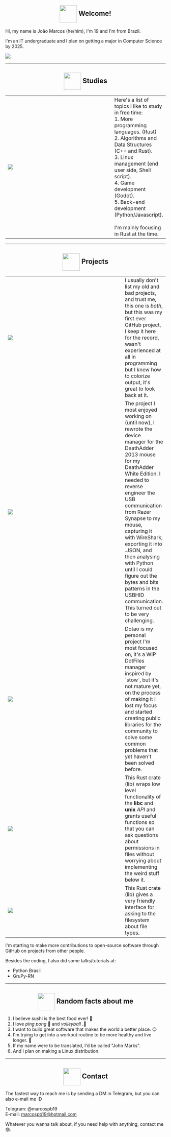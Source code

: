 <!--
  Images links:
    Godot Glasses:     https://i.imgur.com/i4aFkdF.png
    Godot Thinking:    https://i.imgur.com/ekBkvJA.png
    Godot Thumbs Up:   https://i.imgur.com/drB0jSb.png
    Godot Sunglasses:  https://i.imgur.com/Y65KVTs.png
    Godot Wink:        https://i.imgur.com/myYgqBu.png
-->

<!-- Welcome -->
<h2 align="center"><img align="center" src="https://i.imgur.com/i4aFkdF.png" height="54px" />  Welcome!</h2>

Hi, my name is João Marcos (he/him), I'm 19 and I'm from Brazil.

I'm an IT undergraduate and I plan on getting a major in Computer Science by 2025.

<img src="https://github-readme-stats.vercel.app/api?username=marcospb19&show_icons=true&theme=dark&include_all_commits=true" />

---
<!-- Studies -->
<h2 align="center"><img align="center" src="https://i.imgur.com/ekBkvJA.png" height="54px" />  Studies</h2>

<table>
  <td width=385px>
    <img src="https://github-readme-stats.vercel.app/api/top-langs/?username=marcospb19&layout=compact&theme=dark" />
  </td>
  <td>
    Here's a list of topics I like to study in free time:<br>
    1. More programming languages. (Rust)<br>
    2. Algorithms and Data Structures (C++ and Rust).<br>
    3. Linux management (end user side, Shell script).<br>
    4. Game development (Godot).<br>
    5. Back-end development (Python/Javascript).<br>
    <br>
    I'm mainly focusing in Rust at the time.
  </td>
</table>

---
<!-- Projects -->
<h2 align="center"><img align="center" src="https://i.imgur.com/drB0jSb.png" height="54px" />  Projects</h2>

<table>
  <tr>
    <td width=430px><a href="https://github.com/marcospb19/loadingnewyear"><img src="https://github-readme-stats.vercel.app/api/pin/?username=marcospb19&repo=loadingnewyear&theme=dark" /></a></td>
    <td>
      I usually don't list my old and bad projects, and trust me, this one is <i>both</i>, but this was my first ever GitHub project, I keep it here for the record, wasn't experienced at all in programming but I knew how to colorize output, it's great to look back at it.
    </td>
  </tr>

  <tr>
    <td><a href="https://github.com/marcospb19/dawctl"><img src="https://github-readme-stats.vercel.app/api/pin/?username=marcospb19&repo=dawctl&theme=dark" /></a></td>
    <td>
        The project I most enjoyed working on (until now), I rewrote the device manager for the DeathAdder 2013 mouse for my DeathAdder White Edition. I needed to reverse engineer the USB communication from Razer Synapse to my mouse, capturing it with WireShark, exporting it into .JSON, and then analysing with Python until I could figure out the bytes and bits patterns in the USBHID communication. This turned out to be very challenging.
    </td>
  </tr>

  <tr>
    <td><a href="https://github.com/marcospb19/dotao"><img src="https://github-readme-stats.vercel.app/api/pin/?username=marcospb19&repo=dotao&theme=dark" /></a></td>
    <td>
        Dotao is my personal project I'm most focused on, it's a WIP DotFiles manager inspired by `stow`, but it's not mature yet, on the process of making it I lost my focus and started creating public libraries for the community to solve some common problems that yet haven't been solved before.
    </td>
  </tr>
  
  <tr>
    <td><a href="https://github.com/marcospb19/permissions"><img src="https://github-readme-stats.vercel.app/api/pin/?username=marcospb19&repo=permissions&theme=dark" /></a></td>
    <td>
      This Rust crate (lib) wraps low level functionality of the <b>libc</b> and <b>unix</b> <i>API</i> and grants useful functions so that you can ask questions about permissions in files without worrying about implementing the weird stuff below it.
    </td>
  </tr>
  
  <tr>
    <td><a href="https://github.com/marcospb19/file_type_enum"><img src="https://github-readme-stats.vercel.app/api/pin/?username=marcospb19&repo=file_type_enum&theme=dark" /></a></td>
    <td>
      This Rust crate (lib) gives a very friendly interface for asking to the filesystem about file types.
    </td>
  </tr>
  
  <!--
   <tr>
    <td><a href="https://github.com/godotengine/godot"><img src="https://github-readme-stats.vercel.app/api/pin/?username=godotengine&repo=godot&theme=dark" /></a></td>
    <td>
        Godot is the engine I love the most, I'm trying to start making contributions to it, but it has also been a challenge to deal with the C++ codebase, soon I'll be able to list here what I managed to pull off to the project.
    </td>
  </tr>
  -->
</table>

I'm starting to make more contributions to open-source software through GitHub on projects from other people.

Besides the coding, I also did some talks/tutorials at:
- Python Brasil
- GruPy-RN
---

<!-- Random facts about me -->
<h2 align="center"><img align="center" src="https://i.imgur.com/Y65KVTs.png" height="54px" />  Random facts about me</h2>

1. I believe sushi is the best food ever! 🍣
2. I love _ping pong_ 🏓 and _volleyball_ .🏐
3. I want to build great software that makes the world a better place. 😉
4. I'm trying to get into a workout routine to be more healthy and live longer. 🙂
6. If my name were to be translated, I'd be called "John Marks".
5. And I plan on making a Linux distribution.


---
<!-- Contact -->
<h2 align="center"><img align="center" src="https://i.imgur.com/myYgqBu.png" height="54px" />  Contact</h2>

The fastest way to reach me is by sending a DM in Telegram, but you can also e-mail me :D

Telegram: @marcospb19 \
E-mail: marcospb19@hotmail.com

Whatever you wanna talk about, if you need help with anything, contact me 😎.
